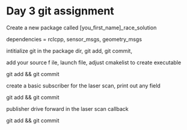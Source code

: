 # Day 3 git assignment

Create a new package called [you_first_name]\_race_solution

dependencies = rclcpp, sensor_msgs, geometry_msgs

intitialize git in the package dir, git add, git commit,

add your source f ile, launch file, adjust cmakelist to create executable

git add && git commit

create a basic subscriber for the laser scan, print out any field

git add && git commit

publisher drive forward in the laser scan callback

git add && git commit
